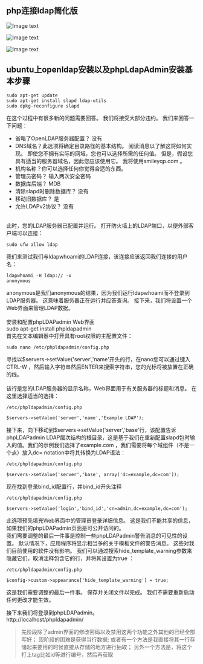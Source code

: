 ## php连接ldap简化版

![Image text](https://github.com/smileyqp/ldap_php/blob/master/README_PIC/1.png)

![Image text](https://github.com/smileyqp/ldap_php/blob/master/README_PIC/2.png)

![Image text](https://github.com/smileyqp/ldap_php/blob/master/README_PIC/3.png)

## ubuntu上openldap安装以及phpLdapAdmin安装基本步骤

```shell
sudo apt-get update
sudo apt-get install slapd ldap-utils
sudo dpkg-reconfigure slapd
```

在这个过程中有很多新的问题需要回答。 我们将接受大部分违约。 我们来回答一下问题：</br>
* 省略了OpenLDAP服务器配置？ 没有</br>
* DNS域名？此选项将确定目录路径的基本结构。 阅读消息以了解这将如何实现。 即使您不拥有实际的网域，您也可以选择所需的任何值。 但是，假设您具有适当的服务器域名，因此您应该使用它。 我将使用smileyqp.com 。 </br>
* 机构名称？你可以选择任何你觉得合适的东西。 </br>
* 管理员密码？ 输入两次安全密码</br>
* 数据库后端？ MDB</br>
* 清除slapd时删除数据库？ 没有</br>
* 移动旧数据库？ 是</br>
* 允许LDAPv2协议？ 没有 </br>
</br>
此时，您的LDAP服务器已配置并运行。 打开防火墙上的LDAP端口，以便外部客户端可以连接：</br>

```shell
sudo ufw allow ldap
```

我们来测试我们与ldapwhoami的LDAP连接，该连接应该返回我们连接的用户名：

```shell
ldapwhoami -H ldap:// -x 
anonymous
```

anonymous是我们anonymous的结果，因为我们运行ldapwhoami而不登录到LDAP服务器。 这意味着服务器正在运行并应答查询。 接下来，我们将设置一个Web界面来管理LDAP数据。 </br>
</br>
安装和配置phpLDAPadmin Web界面</br>
sudo apt-get install phpldapadmin</br>
首先在文本编辑器中打开具有root权限的主配置文件：

```shell
sudo nano /etc/phpldapadmin/config.php
```

寻找以$servers->setValue('server','name'开头的行，在nano您可以通过键入CTRL-W ，然后输入字符串然后ENTER来搜索字符串，您的光标将被放置在正确的线。</br>
</br>
该行是您的LDAP服务器的显示名称，Web界面用于有关服务器的标题和消息。 在这里选择适当的选择：

```shell
/etc/phpldapadmin/config.php

$servers->setValue('server','name','Example LDAP');
```

接下来，向下移动到$servers->setValue('server','base'行，该配置告诉phpLDAPadmin LDAP层次结构的根目录，这是基于我们在重新配置slapd包时输入的值。我们的示例我们选择了example.com ，我们需要将每个域组件（不是一个点）放入dc= notation中将其转换为LDAP语法：

```shell
/etc/phpldapadmin/config.php

$servers->setValue('server','base', array('dc=example,dc=com'));
```

现在找到登录bind_id配置行，并bind_id开头注释

```shell
/etc/phpldapadmin/config.php
```

```shell
$servers->setValue('login','bind_id','cn=admin,dc=example,dc=com');
```

此选项预先填充Web界面中的管理员登录详细信息。 这是我们不能共享的信息，如果我们的phpLDAPadmin页面是可公开访问的。
</br>
我们需要调整的最后一件事是控制一些phpLDAPadmin警告消息的可见性的设置。 默认情况下，应用程序将显示相当多的关于模板文件的警告消息。 这些对我们目前使用的软件没有影响。 我们可以通过搜索hide_template_warning参数来隐藏它们，取消注释包含它的行，并将其设置为true ：

```shell
/etc/phpldapadmin/config.php

$config->custom->appearance['hide_template_warning'] = true;
```

这是我们需要调整的最后一件事。 保存并关闭文件以完成。 我们不需要重新启动任何更改才能生效。</br>

接下来我们将登录到phpLDAPadmin。 </br>
http://localhost/phpldapadmin/</br>



> 先阶段除了admin界面的修改密码以及禁用这两个功能之外其他的已经全部写好；
> 现阶段的困难是获得当行数据;
> 或者有一个方法是我直接将其一行存储起来要用的时候直接从存储的地方进行抽取；
> 另外一个方法是，将这个打上tag比如id等进行编号，然后再获取

